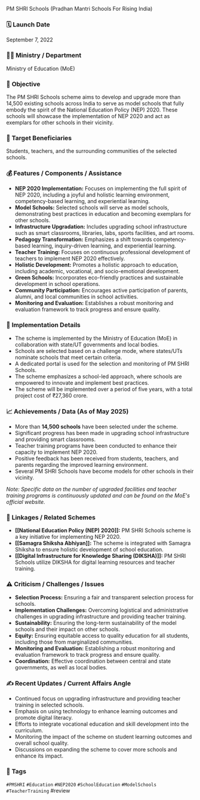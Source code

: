  PM SHRI Schools (Pradhan Mantri Schools For Rising India)

### 🗓️ **Launch Date**
September 7, 2022

### 🧑‍🏫 **Ministry / Department**
Ministry of Education (MoE)

### 🎯 **Objective**
The PM SHRI Schools scheme aims to develop and upgrade more than 14,500 existing schools across India to serve as model schools that fully embody the spirit of the National Education Policy (NEP) 2020. These schools will showcase the implementation of NEP 2020 and act as exemplars for other schools in their vicinity.

### 👥 **Target Beneficiaries**
Students, teachers, and the surrounding communities of the selected schools.

### 💰 **Features / Components / Assistance**
-   **NEP 2020 Implementation:** Focuses on implementing the full spirit of NEP 2020, including a joyful and holistic learning environment, competency-based learning, and experiential learning.
-   **Model Schools:** Selected schools will serve as model schools, demonstrating best practices in education and becoming exemplars for other schools.
-   **Infrastructure Upgradation:** Includes upgrading school infrastructure such as smart classrooms, libraries, labs, sports facilities, and art rooms.
-   **Pedagogy Transformation:** Emphasizes a shift towards competency-based learning, inquiry-driven learning, and experiential learning.
-   **Teacher Training:** Focuses on continuous professional development of teachers to implement NEP 2020 effectively.
-   **Holistic Development:** Promotes a holistic approach to education, including academic, vocational, and socio-emotional development.
-   **Green Schools:** Incorporates eco-friendly practices and sustainable development in school operations.
-   **Community Participation:** Encourages active participation of parents, alumni, and local communities in school activities.
-   **Monitoring and Evaluation:** Establishes a robust monitoring and evaluation framework to track progress and ensure quality.

### 📍 **Implementation Details**
-   The scheme is implemented by the Ministry of Education (MoE) in collaboration with state/UT governments and local bodies.
-   Schools are selected based on a challenge mode, where states/UTs nominate schools that meet certain criteria.
-   A dedicated portal is used for the selection and monitoring of PM SHRI Schools.
-   The scheme emphasizes a school-led approach, where schools are empowered to innovate and implement best practices.
-   The scheme will be implemented over a period of five years, with a total project cost of ₹27,360 crore.

### 📈 **Achievements / Data** (As of May 2025)
-   More than **14,500 schools** have been selected under the scheme.
-   Significant progress has been made in upgrading school infrastructure and providing smart classrooms.
-   Teacher training programs have been conducted to enhance their capacity to implement NEP 2020.
-   Positive feedback has been received from students, teachers, and parents regarding the improved learning environment.
-   Several PM SHRI Schools have become models for other schools in their vicinity.

*Note: Specific data on the number of upgraded facilities and teacher training programs is continuously updated and can be found on the MoE's official website.*

### 🧩 **Linkages / Related Schemes**
-   **[[National Education Policy (NEP) 2020]]:** PM SHRI Schools scheme is a key initiative for implementing NEP 2020.
-   **[[Samagra Shiksha Abhiyan]]:** The scheme is integrated with Samagra Shiksha to ensure holistic development of school education.
-   **[[Digital Infrastructure for Knowledge Sharing (DIKSHA)]]:** PM SHRI Schools utilize DIKSHA for digital learning resources and teacher training.

### ⚠️ **Criticism / Challenges / Issues**
-   **Selection Process:** Ensuring a fair and transparent selection process for schools.
-   **Implementation Challenges:** Overcoming logistical and administrative challenges in upgrading infrastructure and providing teacher training.
-   **Sustainability:** Ensuring the long-term sustainability of the model schools and their impact on other schools.
-   **Equity:** Ensuring equitable access to quality education for all students, including those from marginalized communities.
-   **Monitoring and Evaluation:** Establishing a robust monitoring and evaluation framework to track progress and ensure quality.
-   **Coordination:** Effective coordination between central and state governments, as well as local bodies.

### ✍️ **Recent Updates / Current Affairs Angle**
-   Continued focus on upgrading infrastructure and providing teacher training in selected schools.
-   Emphasis on using technology to enhance learning outcomes and promote digital literacy.
-   Efforts to integrate vocational education and skill development into the curriculum.
-   Monitoring the impact of the scheme on student learning outcomes and overall school quality.
-   Discussions on expanding the scheme to cover more schools and enhance its impact.

### 🔗 **Tags**
`#PMSHRI` `#Education` `#NEP2020` `#SchoolEducation` `#ModelSchools` `#TeacherTraining` #review 